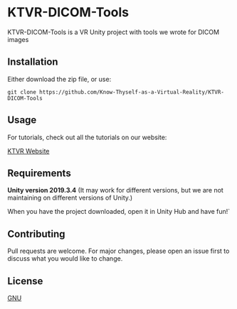 # KTVR-DICOM-Tools

KTVR-DICOM-Tools is  a VR Unity project with tools we wrote for DICOM images

## Installation

Either download the zip file, or use:

```git bash
git clone https://github.com/Know-Thyself-as-a-Virtual-Reality/KTVR-DICOM-Tools
```

## Usage

For tutorials, check out all the tutorials on our website:

[KTVR Website](https://www.knowthyself.ualberta.ca/technical-resources/)

## Requirements
__Unity version 2019.3.4__ (It may work for different versions, but we are not maintaining on different versions of Unity.)

When you have the project downloaded, open it in Unity Hub and have fun!`

## Contributing
Pull requests are welcome. For major changes, please open an issue first to discuss what you would like to change.

## License
[GNU](https://www.gnu.org/licenses/gpl-3.0.en.html)
